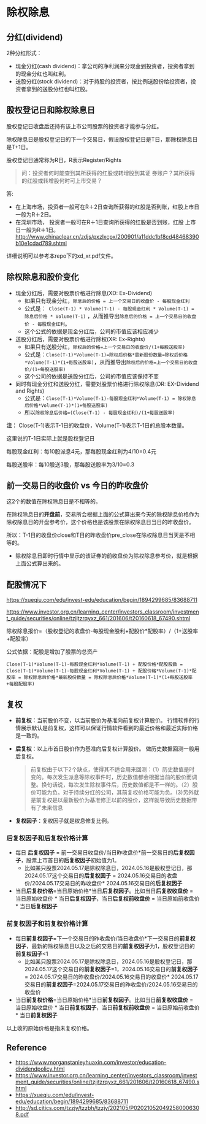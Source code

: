 # 除权除息

## 分红(dividend)

2种分红形式：

* 现金分红(cash dividend)：拿公司的净利润来分现金到投资者，投资者拿到的现金分红也叫红利。
* 送股分红(stock dividend)：对于持股的投资者，按比例送股份给投资者，投资者拿到的送股分红也叫红股。



## 股权登记日和除权除息日

股权登记日收盘后还持有该上市公司股票的投资者才能参与分红。

除权除息日是股权登记日的下一个交易日，假设股权登记日是T日，那除权除息日是T+1日。

股权登记日通常称为R日，R表示Register/Rights

>  问：投资者何时能查到其所获得的红股或转增股到其证 券账户？其所获得的红股或转增股何时可上市交易？

答:

* 在上海市场，投资者一般可在R＋2日查询所获得的红股是否到账，红股上市日一般为R＋2日。
* 在深圳市场， 投资者一般可在R＋1日查询所获得的红股是否到账，红股 上市日一般为R＋1日。http://www.chinaclear.cn/zdjs/pxzlxcpx/200901/a11ddc1bf8cd48468390b10e1cdad789.shtml

详细说明可以参考本repo下的xd_xr.pdf文件。



## 除权除息和股价变化

* 现金分红后，需要对股票价格进行除息(XD: Ex-Dividend)
  * 如果只有现金分红，`除息后的价格 = 上一个交易日的收盘价 - 每股现金红利`
  * 公式是：` Close(T-1) * Volume(T-1) - 每股现金红利 * Volume(T-1) = 除息后价格 * Volume(T-1)` ，从而推导出`除息后的价格 = 上一个交易日的收盘价 - 每股现金红利`。
  * 这个公式的依据是现金分红后，公司的市值应该相应减少
* 送股分红后，需要对股票价格进行除权(XR: Ex-Rights)
  * 如果只有送股分红，`除权后的价格=上一个交易日的收盘价/(1+每股送股率)`
  * 公式是：`Close(T-1)*Volume(T-1)=除权后价格*最新股份数量=除权后价格*Volume(T-1)*(1+每股送股率)`，从而推导出`除权后的价格=上一个交易日的收盘价/(1+每股送股率)`
  * 这个公司的依据是送股分红后，公司的市值应该保持不变
* 同时有现金分红和送股分红，需要对股票价格进行除权除息(DR: EX-Dividend and Rights)
  * 公式是：`Close(T-1)*Volume(T-1)-每股现金红利*Volume(T-1) = 除权除息后价格*Volume(T-1)*(1+每股送股率)`
  * 所以`除权除息后价格=(Close(T-1) - 每股现金红利)/(1+每股送股率)`



**注**： Close(T-1)表示T-1日的收盘价，Volume(T-1)表示T-1日的总股本数量。

这里说的T-1日实际上就是股权登记日

每股现金红利：每10股派息4元，那每股现金红利为4/10=0.4元

每股送股率：每10股送3股，那每股送股率为3/10=0.3



## 前一交易日的收盘价 vs 今日的昨收盘价

这2个的数值在除权除息日是不相等的。

在除权除息日的**开盘前**，交易所会根据上面的公式算出来今天的除权除息价格作为除权除息日的开盘参考价，这个价格也是该股票在除权除息日当日的昨收盘价。

所以：T-1日的收盘价close和T日的昨收盘价pre_close在除权除息日当天是不相等的。

* 除权除息日即时行情中显示的该证券的前收盘价为除权除息参考价，就是根据上面公式算出来的。

## 配股情况下

https://xueqiu.com/edu/invest-edu/education/begin/1894299685/83688711

https://www.investor.org.cn/learning_center/investors_classroom/investment_guide/securities/online/tzjjtzrqyxz_661/201606/t20160618_67490.shtml

除权除息报价=（股权登记的收盘价-每股现金股利+配股价*配股率）/（1+送股率+配股率）

公式依据：配股是增加了股票的总资产

`Close(T-1)*Volume(T-1)-每股现金红利*Volume(T-1) + 配股价格*配股股数 = Close(T-1)*Volume(T-1)-每股现金红利*Volume(T-1) + 配股价格*Volume(T-1)*配股率 = 除权除息后价格*最新股份数量 = 除权除息后价格*Volume(T-1)*(1+每股送股率+每股配股率)`



## 复权

* **前复权**：当前股价不变，以当前股价为基准向前复权计算股价。 行情软件的行情展示默认是前复权，这样可以保证行情软件看到的最近价格和最近实际价格是一致的。

* **后复权**：以上市首日股价作为基准向后复权计算股价。 做历史数据回测一般用后复权。

  > 前复权由于以下2个缺点，使得其不适合用来回测：（1）历史数值是时变的。每次发生派息等除权事件时，历史数值都会根据当前的股价而调整。换句话说，每次发生除权事件后，历史数值都是不一样的。（2）股价可能为负。对于持续分红的公司，其前复权价格可能为负。(3)另外就是前复权是以最新股价为基准修正以前的股价，这样就导致历史数据带有了未来信息

* **复权因子**：复权因子就是权息修复比例。

### 后复权因子和后复权价格计算

* 每日 **后复权因子** = 前一交易日收盘价/当日昨收盘价*前一交易日的**后复权因子**，股票上市首日的**后复权因子**初始值为1。
  * 比如某只股票2024.05.17是除权除息日，2024.05.16是股权登记日，那2024.05.17这个交易日的**后复权因子** = 2024.05.16交易日的收盘价/2024.05.17交易日的昨收盘价* 2024.05.16交易日的**后复权因子**
* 当日**后复权价格**=当日原始价格*当日**后复权因子**。比如当日**后复权收盘价** = 当日原始收盘价 * 当日**后复权因子**，当日**后复权前收盘价** = 当日原始前收盘价 * 当日**后复权因子**

### 前复权因子和前复权价格计算

* 每日**前复权因子**=下一个交易日的昨收盘价/当日收盘价*下一交易日的**前复权因子**，最新的除权除息日以及之后的交易日的**前复权因子**为1，股权登记日的**前复权因子**<1
  * 比如某只股票2024.05.17是除权除息日，2024.05.16是股权登记日，那2024.05.17这个交易日的**前复权因子**=1，2024.05.16交易日的**前复权因子** = 2024.05.17交易日的昨收盘价/2024.05.16交易日的收盘价* 2024.05.17交易日的**前复权因子**=2024.05.17交易日的昨收盘价/2024.05.16交易日的收盘价
* 当日**前复权价格**=当日原始价格*当日**前复权因子**。比如当日**前复权收盘价** = 当日原始收盘价 * 当日**前复权因子**，当日**前复权前收盘价** = 当日原始前收盘价 * 当日**前复权因子**

以上收的原始价格是指未复权价格。

## Reference

* https://www.morganstanleyhuaxin.com/investor/education-dividendpolicy.html
* https://www.investor.org.cn/learning_center/investors_classroom/investment_guide/securities/online/tzjjtzrqyxz_661/201606/t20160618_67490.shtml
* https://xueqiu.com/edu/invest-edu/education/begin/1894299685/83688711
* http://sd.citics.com/tzzjy/tzzbh/tzzjy/202105/P020210520492580006308.pdf

